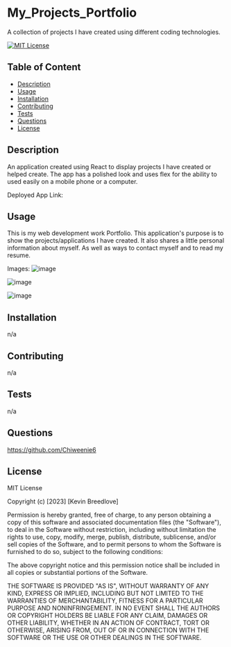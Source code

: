 # My_Projects_Portfolio
A collection of projects I have created using different coding technologies.

[![MIT License](https://img.shields.io/badge/License-MIT-blue)]((https://opensource.org/licenses/MIT))

## Table of Content
  - [Description](#Description)
  - [Usage](#Usage)
  - [Installation](#Installation)
  - [Contributing](#Contributing)
  - [Tests](#Tests)
  - [Questions](#Questions)
  - [License](#License)

## Description
An application created using React to display projects I have created or helped create. The app has a polished look and uses flex for the ability to used easily on a mobile phone or a computer.  
  
  Deployed App Link:


## Usage  
This is my web development work Portfolio. This application's purpose is to show the projects/applications I have created. It also shares a little personal information about myself. As well as ways to contact myself and to read my resume.
  
  Images:  ![image](https://user-images.githubusercontent.com/113393706/230829515-28e495a6-71dc-47db-b609-9a7730ef86ed.png)  
  
  ![image](https://user-images.githubusercontent.com/113393706/230829582-5ad78aec-39f1-467e-b2ce-36e3d333bb2f.png)  
  
  ![image](https://user-images.githubusercontent.com/113393706/230829648-115805e9-6287-4b4f-80d3-9428985b4f38.png)



## Installation
  n/a

## Contributing
  n/a

## Tests
  n/a

## Questions
  https://github.com/Chiweenie6  

## License
  MIT License

Copyright (c) [2023] [Kevin Breedlove]

Permission is hereby granted, free of charge, to any person obtaining a copy
of this software and associated documentation files (the "Software"), to deal
in the Software without restriction, including without limitation the rights
to use, copy, modify, merge, publish, distribute, sublicense, and/or sell
copies of the Software, and to permit persons to whom the Software is
furnished to do so, subject to the following conditions:

The above copyright notice and this permission notice shall be included in all
copies or substantial portions of the Software.

THE SOFTWARE IS PROVIDED "AS IS", WITHOUT WARRANTY OF ANY KIND, EXPRESS OR
IMPLIED, INCLUDING BUT NOT LIMITED TO THE WARRANTIES OF MERCHANTABILITY,
FITNESS FOR A PARTICULAR PURPOSE AND NONINFRINGEMENT. IN NO EVENT SHALL THE
AUTHORS OR COPYRIGHT HOLDERS BE LIABLE FOR ANY CLAIM, DAMAGES OR OTHER
LIABILITY, WHETHER IN AN ACTION OF CONTRACT, TORT OR OTHERWISE, ARISING FROM,
OUT OF OR IN CONNECTION WITH THE SOFTWARE OR THE USE OR OTHER DEALINGS IN THE
SOFTWARE.
